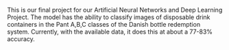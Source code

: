 This is our final project for our Artificial Neural Networks and Deep Learning Project. The model has the ability to classify images of disposable drink containers in the Pant A,B,C classes of the Danish bottle redemption system. Currently, with the available data, it does this at about a 77-83% accuracy. 
